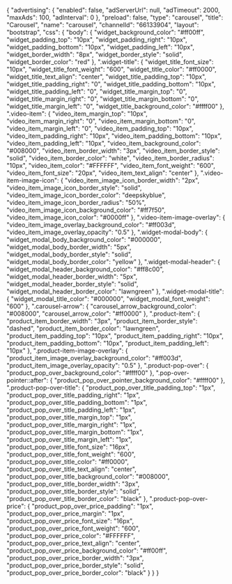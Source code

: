 {
    "advertising": {
        "enabled": false,
        "adServerUrl": null,
        "adTimeout": 2000,
        "maxAds": 100,
        "adInterval": 0
    },
    "preload": false,
    "type": "carousel",
    "title": "Carousel",
    "name": "carousel",
    "channelId": "66133904",
    "layout": "bootstrap",
    "css": {
        "body": {
            "widget_background_color": "#ff00ff",
            "widget_padding_top": "10px",
            "widget_padding_right": "10px",
            "widget_padding_bottom": "10px",
            "widget_padding_left": "10px",
            "widget_border_width": "8px",
            "widget_border_style": "solid",
            "widget_border_color": "red"
        },
        ".widget-title": {
            "widget_title_font_size": "10px",
            "widget_title_font_weight": "600",
            "widget_title_color": "#ff0000",
            "widget_title_text_align": "center",
            "widget_title_padding_top": "10px",
            "widget_title_padding_right": "0",
            "widget_title_padding_bottom": "10px",
            "widget_title_padding_left": "0",
            "widget_title_margin_top": "0",
            "widget_title_margin_right": "0",
            "widget_title_margin_bottom": "0",
            "widget_title_margin_left": "0",
            "widget_title_background_color": "#ffff00"
        },
        ".video-item": {
            "video_item_margin_top": "10px",
            "video_item_margin_right": "0",
            "video_item_margin_bottom": "0",
            "video_item_margin_left": "0",
            "video_item_padding_top": "10px",
            "video_item_padding_right": "10px",
            "video_item_padding_bottom": "10px",
            "video_item_padding_left": "10px",
            "video_item_background_color": "#008000",
            "video_item_border_width": "3px",
            "video_item_border_style": "solid",
            "video_item_border_color": "white",
            "video_item_border_radius": "10px",
            "video_item_color": "#FFFFFF",
            "video_item_font_weight": "600",
            "video_item_font_size": "20px",
            "video_item_text_align": "center"
        },
        ".video-item-image-icon": {
            "video_item_image_icon_border_width": "2px",
            "video_item_image_icon_border_style": "solid",
            "video_item_image_icon_border_color": "deepskyblue",
            "video_item_image_icon_border_radius": "50%",
            "video_item_image_icon_background_color": "#ff7f50",
            "video_item_image_icon_color": "#0000ff"
        },
        ".video-item-image-overlay": {
            "video_item_image_overlay_background_color": "#ff003d",
            "video_item_image_overlay_opacity": "0.5"
        },
        ".widget-modal-body": {
            "widget_modal_body_background_color": "#000000",
            "widget_modal_body_border_width": "5px",
            "widget_modal_body_border_style": "solid",
            "widget_modal_body_border_color": "yellow"
        },
        ".widget-modal-header": {
            "widget_modal_header_background_color": "#ff8c00",
            "widget_modal_header_border_width": "5px",
            "widget_modal_header_border_style": "solid",
            "widget_modal_header_border_color": "lawngreen"
        },
        ".widget-modal-title": {
            "widget_modal_title_color": "#000000",
            "widget_modal_font_weight": "600"
        },
        ".carousel-arrow": {
            "carousel_arrow_background_color": "#008000",
            "carousel_arrow_color": "#ff0000"
        },
        ".product-item": {
            "product_item_border_width": "3px",
            "product_item_border_style": "dashed",
            "product_item_border_color": "lawngreen",
            "product_item_padding_top": "10px",
            "product_item_padding_right": "10px",
            "product_item_padding_bottom": "10px",
            "product_item_padding_left": "10px"
        },
        ".product-item-image-overlay": {
            "product_item_image_overlay_background_color": "#ff003d",
            "product_item_image_overlay_opacity": "0.5"
        },
        ".product-pop-over": {
            "product_pop_over_background_color": "#ffff00"
        },
        ".pop-over-pointer::after": {
            "product_pop_over_pointer_background_color": "#ffff00"
        },
        ".product-pop-over-title": {
            "product_pop_over_title_padding_top": "1px",
            "product_pop_over_title_padding_right": "1px",
            "product_pop_over_title_padding_bottom": "1px",
            "product_pop_over_title_padding_left": "1px",
            "product_pop_over_title_margin_top": "1px",
            "product_pop_over_title_margin_right": "1px",
            "product_pop_over_title_margin_bottom": "1px",
            "product_pop_over_title_margin_left": "1px",
            "product_pop_over_title_font_size": "16px",
            "product_pop_over_title_font_weight": "600",
            "product_pop_over_title_color": "#ff0000",
            "product_pop_over_title_text_align": "center",
            "product_pop_over_title_background_color": "#008000",
            "product_pop_over_title_border_width": "3px",
            "product_pop_over_title_border_style": "solid",
            "product_pop_over_title_border_color": "black"
        },
        ".product-pop-over-price": {
            "product_pop_over_price_padding": "1px",
            "product_pop_over_price_margin": "1px",
            "product_pop_over_price_font_size": "16px",
            "product_pop_over_price_font_weight": "600",
            "product_pop_over_price_color": "#FFFFFF",
            "product_pop_over_price_text_align": "center",
            "product_pop_over_price_background_color": "#ff00ff",
            "product_pop_over_price_border_width": "3px",
            "product_pop_over_price_border_style": "solid",
            "product_pop_over_price_border_color": "black"
        }
    }
}

